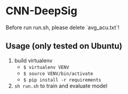 # CNN-DeepSig

<aside class="notice">
Before run run.sh, please delete `avg_acu.txt`!
</aside>

## Usage (only tested on Ubuntu)
1. build virtualenv
	* `$ virtualenv VENV`
	* `$ source VENV/bin/activate`
	* `$ pip install -r requirements`
2. `sh run.sh` to train and evaluate model
